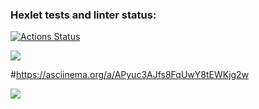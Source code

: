 ### Hexlet tests and linter status:
[![Actions Status](https://github.com/1Katerina1/python-project-49/workflows/hexlet-check/badge.svg)](https://github.com/1Katerina1/python-project-49/actions)

<a href="https://codeclimate.com/github/1Katerina1/python-project-49/maintainability"><img src="https://api.codeclimate.com/v1/badges/cbeb36e2fc3c5748d0c9/maintainability" /></a>

#https://asciinema.org/a/APyuc3AJfs8FqUwY8tEWKjg2w

<a href="https://asciinema.org/a/APyuc3AJfs8FqUwY8tEWKjg2w?autoplay=1"><img src="https://asciinema.org/a/APyuc3AJfs8FqUwY8tEWKjg2w" /></a>